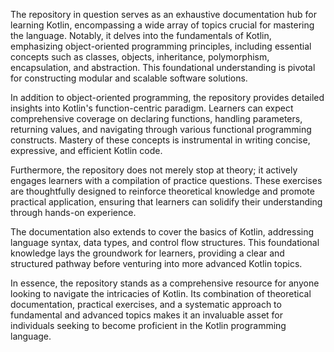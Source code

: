The repository in question serves as an exhaustive documentation hub for learning Kotlin, encompassing a wide array of topics crucial for mastering the language. Notably, it delves into the fundamentals of Kotlin, emphasizing object-oriented programming principles, including essential concepts such as classes, objects, inheritance, polymorphism, encapsulation, and abstraction. This foundational understanding is pivotal for constructing modular and scalable software solutions.

In addition to object-oriented programming, the repository provides detailed insights into Kotlin's function-centric paradigm. Learners can expect comprehensive coverage on declaring functions, handling parameters, returning values, and navigating through various functional programming constructs. Mastery of these concepts is instrumental in writing concise, expressive, and efficient Kotlin code.

Furthermore, the repository does not merely stop at theory; it actively engages learners with a compilation of practice questions. These exercises are thoughtfully designed to reinforce theoretical knowledge and promote practical application, ensuring that learners can solidify their understanding through hands-on experience.

The documentation also extends to cover the basics of Kotlin, addressing language syntax, data types, and control flow structures. This foundational knowledge lays the groundwork for learners, providing a clear and structured pathway before venturing into more advanced Kotlin topics.

In essence, the repository stands as a comprehensive resource for anyone looking to navigate the intricacies of Kotlin. Its combination of theoretical documentation, practical exercises, and a systematic approach to fundamental and advanced topics makes it an invaluable asset for individuals seeking to become proficient in the Kotlin programming language.
